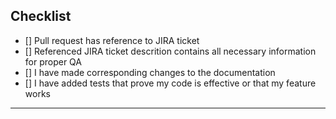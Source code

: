 ## Checklist
- [] Pull request has reference to JIRA ticket
- [] Referenced JIRA ticket descrition contains all necessary information for proper QA
- [] I have made corresponding changes to the documentation
- [] I have added tests that prove my code is effective or that my feature works

---
